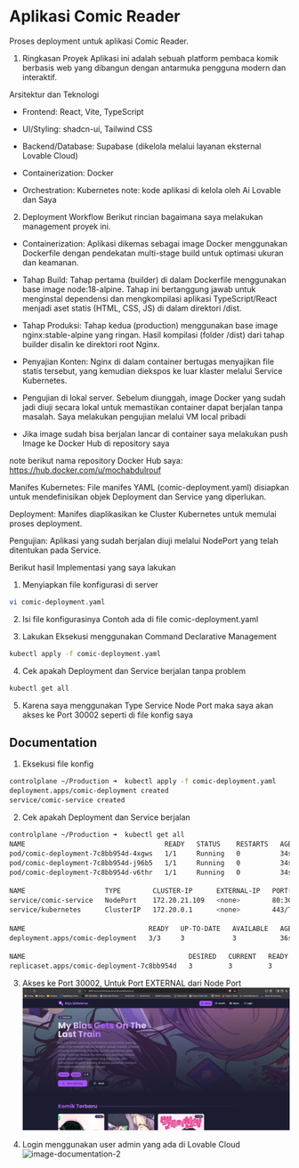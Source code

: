 # Aplikasi Comic Reader
Proses deployment untuk aplikasi Comic Reader.

1. Ringkasan Proyek
Aplikasi ini adalah sebuah platform pembaca komik berbasis web yang dibangun dengan antarmuka pengguna modern dan interaktif.

Arsitektur dan Teknologi
- Frontend: React, Vite, TypeScript

- UI/Styling: shadcn-ui, Tailwind CSS

- Backend/Database: Supabase (dikelola melalui layanan eksternal Lovable Cloud)

- Containerization: Docker

- Orchestration: Kubernetes
note: kode aplikasi di kelola oleh Ai Lovable dan Saya 

2. Deployment Workflow
Berikut rincian bagaimana saya melakukan management proyek ini.

- Containerization: Aplikasi dikemas sebagai image Docker menggunakan Dockerfile dengan pendekatan multi-stage build untuk optimasi ukuran dan keamanan.

- Tahap Build: Tahap pertama (builder) di dalam Dockerfile menggunakan base image node:18-alpine. Tahap ini bertanggung jawab untuk menginstal dependensi dan mengkompilasi aplikasi TypeScript/React menjadi aset statis (HTML, CSS, JS) di dalam direktori /dist.

- Tahap Produksi: Tahap kedua (production) menggunakan base image nginx:stable-alpine yang ringan. Hasil kompilasi (folder /dist) dari tahap builder disalin ke direktori root Nginx.

- Penyajian Konten: Nginx di dalam container bertugas menyajikan file statis tersebut, yang kemudian diekspos ke luar klaster melalui Service Kubernetes.

- Pengujian di lokal server. Sebelum diunggah, image Docker yang sudah jadi diuji secara lokal untuk memastikan container dapat berjalan tanpa masalah. Saya melakukan pengujian melalui VM local pribadi

- Jika image sudah bisa berjalan lancar di container saya melakukan push Image ke Docker Hub di repository saya

note berikut nama repository Docker Hub saya: https://hub.docker.com/u/mochabdulrouf

Manifes Kubernetes: File manifes YAML (comic-deployment.yaml) disiapkan untuk mendefinisikan objek Deployment dan Service yang diperlukan.

Deployment: Manifes diaplikasikan ke Cluster Kubernetes untuk memulai proses deployment.

Pengujian: Aplikasi yang sudah berjalan diuji melalui NodePort yang telah ditentukan pada Service.

Berikut hasil Implementasi yang saya lakukan

1. Menyiapkan file konfigurasi di server
```bash
vi comic-deployment.yaml
```

2. Isi file konfigurasinya
Contoh ada di file comic-deployment.yaml 

3. Lakukan Eksekusi menggunakan Command Declarative Management
```bash
kubectl apply -f comic-deployment.yaml
```

4. Cek apakah Deployment dan Service berjalan tanpa problem
```bash
kubectl get all
```

5. Karena saya menggunakan Type Service Node Port maka saya akan akses ke Port 30002 seperti di file konfig saya

## Documentation

1. Eksekusi file konfig
```bash
controlplane ~/Production ➜  kubectl apply -f comic-deployment.yaml 
deployment.apps/comic-deployment created
service/comic-service created
```

2. Cek apakah Deployment dan Service berjalan
```bash
controlplane ~/Production ➜  kubectl get all
NAME                                   READY   STATUS    RESTARTS   AGE
pod/comic-deployment-7c8bb954d-4xgws   1/1     Running   0          34s
pod/comic-deployment-7c8bb954d-j96b5   1/1     Running   0          34s
pod/comic-deployment-7c8bb954d-v6thr   1/1     Running   0          34s

NAME                    TYPE        CLUSTER-IP      EXTERNAL-IP   PORT(S)        AGE
service/comic-service   NodePort    172.20.21.109   <none>        80:30002/TCP   35s
service/kubernetes      ClusterIP   172.20.0.1      <none>        443/TCP        74m

NAME                               READY   UP-TO-DATE   AVAILABLE   AGE
deployment.apps/comic-deployment   3/3     3            3           36s

NAME                                         DESIRED   CURRENT   READY   AGE
replicaset.apps/comic-deployment-7c8bb954d   3         3         3       35s
```

3. Akses ke Port 30002, Untuk Port EXTERNAL dari Node Port
![image-documentation-1](./image/image.png)

4. Login menggunakan user admin yang ada di Lovable Cloud
![image-documentation-2](./image/image-2.png)
